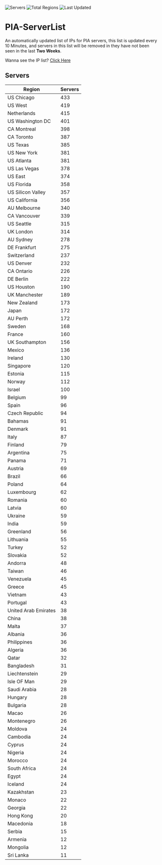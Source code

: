 ![Servers](https://img.shields.io/badge/Servers-12,886-darkgreen)
![Total Regions](https://img.shields.io/badge/Total_Regions-97-darkgreen)
![Last Updated](https://img.shields.io/badge/Last_Updated-December_16_2024_17:01_EST-darkgreen)

# PIA-ServerList
An automatically updated list of IPs for PIA servers, this list is updated every 10 Minutes, and servers in this list will be removed in they have not been seen in the last **Two Weeks**.

Wanna see the IP list? [Click Here](./servers.json)

## Servers
| Region               | Servers |
|----------------------|---------|
| US Chicago | 433 |
| US West | 419 |
| Netherlands | 415 |
| US Washington DC | 401 |
| CA Montreal | 398 |
| CA Toronto | 387 |
| US Texas | 385 |
| US New York | 381 |
| US Atlanta | 381 |
| US Las Vegas | 378 |
| US East | 374 |
| US Florida | 358 |
| US Silicon Valley | 357 |
| US California | 356 |
| AU Melbourne | 340 |
| CA Vancouver | 339 |
| US Seattle | 315 |
| UK London | 314 |
| AU Sydney | 278 |
| DE Frankfurt | 275 |
| Switzerland | 237 |
| US Denver | 232 |
| CA Ontario | 226 |
| DE Berlin | 222 |
| US Houston | 190 |
| UK Manchester | 189 |
| New Zealand | 173 |
| Japan | 172 |
| AU Perth | 172 |
| Sweden | 168 |
| France | 160 |
| UK Southampton | 156 |
| Mexico | 136 |
| Ireland | 130 |
| Singapore | 120 |
| Estonia | 115 |
| Norway | 112 |
| Israel | 100 |
| Belgium | 99 |
| Spain | 96 |
| Czech Republic | 94 |
| Bahamas | 91 |
| Denmark | 91 |
| Italy | 87 |
| Finland | 79 |
| Argentina | 75 |
| Panama | 71 |
| Austria | 69 |
| Brazil | 66 |
| Poland | 64 |
| Luxembourg | 62 |
| Romania | 60 |
| Latvia | 60 |
| Ukraine | 59 |
| India | 59 |
| Greenland | 56 |
| Lithuania | 55 |
| Turkey | 52 |
| Slovakia | 52 |
| Andorra | 48 |
| Taiwan | 46 |
| Venezuela | 45 |
| Greece | 45 |
| Vietnam | 43 |
| Portugal | 43 |
| United Arab Emirates | 38 |
| China | 38 |
| Malta | 37 |
| Albania | 36 |
| Philippines | 36 |
| Algeria | 36 |
| Qatar | 32 |
| Bangladesh | 31 |
| Liechtenstein | 29 |
| Isle OF Man | 29 |
| Saudi Arabia | 28 |
| Hungary | 28 |
| Bulgaria | 28 |
| Macao | 26 |
| Montenegro | 26 |
| Moldova | 24 |
| Cambodia | 24 |
| Cyprus | 24 |
| Nigeria | 24 |
| Morocco | 24 |
| South Africa | 24 |
| Egypt | 24 |
| Iceland | 24 |
| Kazakhstan | 23 |
| Monaco | 22 |
| Georgia | 22 |
| Hong Kong | 20 |
| Macedonia | 18 |
| Serbia | 15 |
| Armenia | 12 |
| Mongolia | 12 |
| Sri Lanka | 11 |